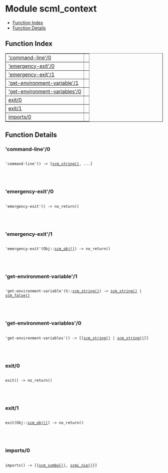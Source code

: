 

# Module scml_context #
* [Function Index](#index)
* [Function Details](#functions)


<a name="index"></a>

## Function Index ##


<table width="100%" border="1" cellspacing="0" cellpadding="2" summary="function index"><tr><td valign="top"><a href="#command-line-0">'command-line'/0</a></td><td></td></tr><tr><td valign="top"><a href="#emergency-exit-0">'emergency-exit'/0</a></td><td></td></tr><tr><td valign="top"><a href="#emergency-exit-1">'emergency-exit'/1</a></td><td></td></tr><tr><td valign="top"><a href="#get-environment-variable-1">'get-environment-variable'/1</a></td><td></td></tr><tr><td valign="top"><a href="#get-environment-variables-0">'get-environment-variables'/0</a></td><td></td></tr><tr><td valign="top"><a href="#exit-0">exit/0</a></td><td></td></tr><tr><td valign="top"><a href="#exit-1">exit/1</a></td><td></td></tr><tr><td valign="top"><a href="#imports-0">imports/0</a></td><td></td></tr></table>


<a name="functions"></a>

## Function Details ##

<a name="command-line-0"></a>

### 'command-line'/0 ###


<pre><code>
'command-line'() -&gt; [<a href="#type-scm_string">scm_string()</a>, ...]
</code></pre>

<br></br>



<a name="emergency-exit-0"></a>

### 'emergency-exit'/0 ###


<pre><code>
'emergency-exit'() -&gt; no_return()
</code></pre>

<br></br>



<a name="emergency-exit-1"></a>

### 'emergency-exit'/1 ###


<pre><code>
'emergency-exit'(Obj::<a href="#type-scm_obj">scm_obj()</a>) -&gt; no_return()
</code></pre>

<br></br>



<a name="get-environment-variable-1"></a>

### 'get-environment-variable'/1 ###


<pre><code>
'get-environment-variable'(S::<a href="#type-scm_string">scm_string()</a>) -&gt; <a href="#type-scm_string">scm_string()</a> | <a href="#type-scm_false">scm_false()</a>
</code></pre>

<br></br>



<a name="get-environment-variables-0"></a>

### 'get-environment-variables'/0 ###


<pre><code>
'get-environment-variables'() -&gt; [[<a href="#type-scm_string">scm_string()</a> | <a href="#type-scm_string">scm_string()</a>]]
</code></pre>

<br></br>



<a name="exit-0"></a>

### exit/0 ###


<pre><code>
exit() -&gt; no_return()
</code></pre>

<br></br>



<a name="exit-1"></a>

### exit/1 ###


<pre><code>
exit(Obj::<a href="#type-scm_obj">scm_obj()</a>) -&gt; no_return()
</code></pre>

<br></br>



<a name="imports-0"></a>

### imports/0 ###


<pre><code>
imports() -&gt; [{<a href="#type-scm_symbol">scm_symbol()</a>, <a href="#type-scmi_nip">scmi_nip()</a>}]
</code></pre>

<br></br>



